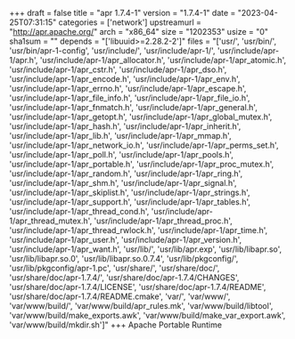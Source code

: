 +++
draft = false
title = "apr 1.7.4-1"
version = "1.7.4-1"
date = "2023-04-25T07:31:15"
categories = ['network']
upstreamurl = "http://apr.apache.org/"
arch = "x86_64"
size = "1202353"
usize = "0"
sha1sum = ""
depends = "['libuuid>=2.28.2-2']"
files = "['usr/', 'usr/bin/', 'usr/bin/apr-1-config', 'usr/include/', 'usr/include/apr-1/', 'usr/include/apr-1/apr.h', 'usr/include/apr-1/apr_allocator.h', 'usr/include/apr-1/apr_atomic.h', 'usr/include/apr-1/apr_cstr.h', 'usr/include/apr-1/apr_dso.h', 'usr/include/apr-1/apr_encode.h', 'usr/include/apr-1/apr_env.h', 'usr/include/apr-1/apr_errno.h', 'usr/include/apr-1/apr_escape.h', 'usr/include/apr-1/apr_file_info.h', 'usr/include/apr-1/apr_file_io.h', 'usr/include/apr-1/apr_fnmatch.h', 'usr/include/apr-1/apr_general.h', 'usr/include/apr-1/apr_getopt.h', 'usr/include/apr-1/apr_global_mutex.h', 'usr/include/apr-1/apr_hash.h', 'usr/include/apr-1/apr_inherit.h', 'usr/include/apr-1/apr_lib.h', 'usr/include/apr-1/apr_mmap.h', 'usr/include/apr-1/apr_network_io.h', 'usr/include/apr-1/apr_perms_set.h', 'usr/include/apr-1/apr_poll.h', 'usr/include/apr-1/apr_pools.h', 'usr/include/apr-1/apr_portable.h', 'usr/include/apr-1/apr_proc_mutex.h', 'usr/include/apr-1/apr_random.h', 'usr/include/apr-1/apr_ring.h', 'usr/include/apr-1/apr_shm.h', 'usr/include/apr-1/apr_signal.h', 'usr/include/apr-1/apr_skiplist.h', 'usr/include/apr-1/apr_strings.h', 'usr/include/apr-1/apr_support.h', 'usr/include/apr-1/apr_tables.h', 'usr/include/apr-1/apr_thread_cond.h', 'usr/include/apr-1/apr_thread_mutex.h', 'usr/include/apr-1/apr_thread_proc.h', 'usr/include/apr-1/apr_thread_rwlock.h', 'usr/include/apr-1/apr_time.h', 'usr/include/apr-1/apr_user.h', 'usr/include/apr-1/apr_version.h', 'usr/include/apr-1/apr_want.h', 'usr/lib/', 'usr/lib/apr.exp', 'usr/lib/libapr.so', 'usr/lib/libapr.so.0', 'usr/lib/libapr.so.0.7.4', 'usr/lib/pkgconfig/', 'usr/lib/pkgconfig/apr-1.pc', 'usr/share/', 'usr/share/doc/', 'usr/share/doc/apr-1.7.4/', 'usr/share/doc/apr-1.7.4/CHANGES', 'usr/share/doc/apr-1.7.4/LICENSE', 'usr/share/doc/apr-1.7.4/README', 'usr/share/doc/apr-1.7.4/README.cmake', 'var/', 'var/www/', 'var/www/build/', 'var/www/build/apr_rules.mk', 'var/www/build/libtool', 'var/www/build/make_exports.awk', 'var/www/build/make_var_export.awk', 'var/www/build/mkdir.sh']"
+++
Apache Portable Runtime